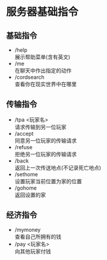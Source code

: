# 服务器基础指令
## 基础指令
* /help  
  展示帮助菜单(含有英文)
* /me  
  在聊天中作出指定的动作
* /cordsearch  
  查看你在现实世界中在哪里
## 传输指令
* /tpa <玩家名>  
  请求传输到另一位玩家
* /accept  
  同意另一位玩家的传输请求
* /refuse  
  拒绝另一位玩家的传输请求
* /back  
  返回上一次传送地点(不记录死亡地点)
* /sethome  
  设置玩家当前位置为家的位置
* /gohome  
  返回设置的家
## 经济指令
* /mymoney  
  查看自己所拥有的钱
* /pay <玩家名>  
  向其他玩家付钱
